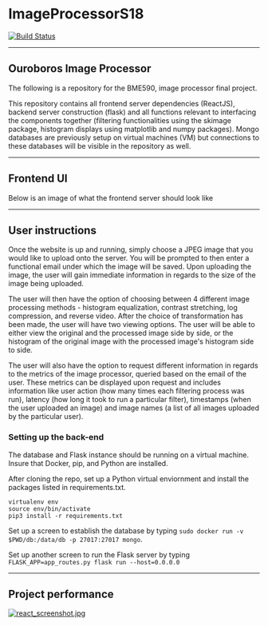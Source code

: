# ImageProcessorS18

[![Build Status](https://travis-ci.org/ttw6/ImageProcessorS18.svg?branch=master)](https://travis-ci.org/ttw6/ImageProcessorS18)
__________

## Ouroboros Image Processor

The following is a repository for the BME590, image processor final project.

This repository contains all frontend server dependencies (ReactJS), backend server construction (flask) and all functions relevant to interfacing the components together (filtering functionalities using the skimage package, histogram displays using matplotlib and numpy packages). Mongo databases are previously setup on virtual machines (VM) but connections to these databases will be visible in the repository as well.

__________

## Frontend UI
Below is an image of what the frontend server should look like

__________

## User instructions

Once the website is up and running, simply choose a JPEG image that you would like to upload onto the server. You will be prompted to then enter a functional email under which the image will be saved. Upon uploading the image, the user will gain immediate information in regards to the size of the image being uploaded.

The user will then have the option of choosing between 4 different image processing methods - histogram equalization, contrast stretching, log compression, and reverse video. After the choice of transformation has been made, the user will have two viewing options. The user will be able to either view the original and the processed image side by side, or the histogram of the original image with the processed image's histogram side to side.

The user will also have the option to request different information in regards to the metrics of the image processor, queried based on the email of the user. These metrics can be displayed upon request and includes information like user action (how many times each filtering process was run), latency (how long it took to run a particular filter), timestamps (when the user uploaded an image) and image names (a list of all images uploaded by the particular user).

### Setting up the back-end
The database and Flask instance should be running on a virtual machine. Insure that Docker, pip, and Python are installed.

After cloning the repo, set up a Python virtual enviornment and install the packages listed in requirements.txt. 
```
virtualenv env
source env/bin/activate
pip3 install -r requirements.txt
```
Set up a screen to establish the database by typing `sudo docker run -v $PWD/db:/data/db -p 27017:27017 mongo`. 

Set up another screen to run the Flask server by typing `FLASK_APP=app_routes.py flask run --host=0.0.0.0`

________

## Project performance
[![react_screenshot.jpg](https://s31.postimg.cc/4rewjg7zr/image.png)](https://postimg.cc/image/4rewjg7zr/)


